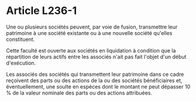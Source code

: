 # Article L236-1

Une ou plusieurs sociétés peuvent, par voie de fusion, transmettre leur patrimoine à une société existante ou à une nouvelle société qu'elles constituent.

Cette faculté est ouverte aux sociétés en liquidation à condition que la répartition de leurs actifs entre les associés n'ait pas fait l'objet d'un début d'exécution.

Les associés des sociétés qui transmettent leur patrimoine dans ce cadre reçoivent des parts ou des actions de la ou des sociétés bénéficiaires et, éventuellement, une soulte en espèces dont le montant ne peut dépasser 10 % de la valeur nominale des parts ou des actions attribuées.
